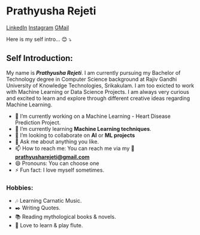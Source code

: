 # Prathyusha Rejeti

[LinkedIn](https://www.linkedin.com/in/prathyusha-rejeti-ba4331175/)
[Instagram](https://www.instagram.com/phoenix__writes/)
[GMail](prathyusharejeti@gmail.com)

Here is my self intro... :blush: :arrow_heading_down:
## Self Introduction:
My name is ***Prathyusha Rejeti***. I am currently pursuing my Bachelor of Technology degree in Computer Science background at Rajiv Gandhi University of Knowledge Technologies, Srikakulam. I am too exicted to work with Machine Learning or Data Science Projects. I am always very curious and excited to learn and explore through different creative ideas regarding Machine Learning. 

- 🔭 I’m currently working on a Machine Learning - Heart Disease Prediction Project.
- 🌱 I’m currently learning **Machine Learning techniques**.
- 👯 I’m looking to collaborate on **AI** or **ML projects**
- 💬 Ask me about anything you like.
- 📫 How to reach me: You can reach me via my :e-mail:**prathyusharejeti@gmail.com** 
- 😄 Pronouns: You can choose one
- ⚡ Fun fact: I love myself sometimes.

### Hobbies:
* :notes: Learning Carnatic Music.
* :black_nib: Writing Quotes.
* :books: Reading mythological books & novels.
* :musical_note: Love to learn & play flute.
